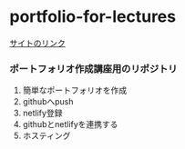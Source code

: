 # portfolio-for-lectures
[サイトのリンク](https://zealous-banach-8550db.netlify.app/)
### ポートフォリオ作成講座用のリポジトリ
1. 簡単なポートフォリオを作成
2. githubへpush
3. netlify登録
4. githubとnetlifyを連携する
5. ホスティング
